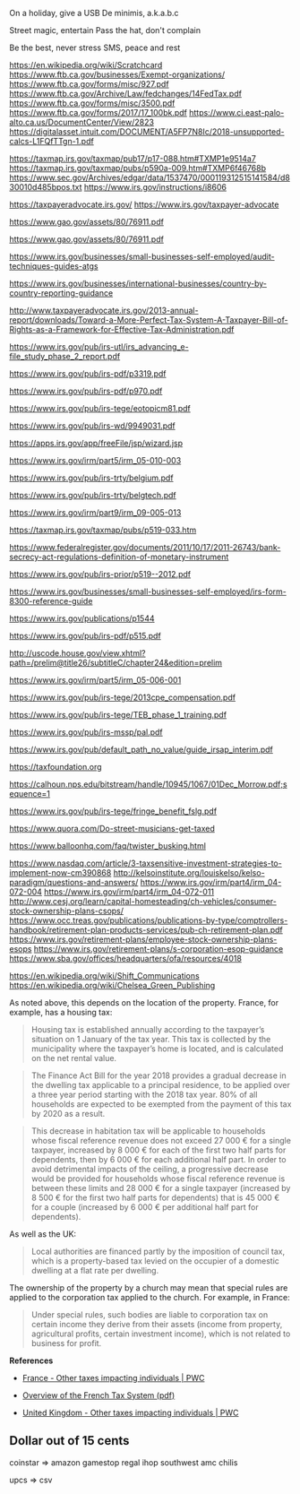 On a holiday, give a USB
De minimis, a.k.a.b.c

Street magic, entertain
Pass the hat, don't complain

Be the best, never stress
SMS, peace and rest

https://en.wikipedia.org/wiki/Scratchcard
https://www.ftb.ca.gov/businesses/Exempt-organizations/
https://www.ftb.ca.gov/forms/misc/927.pdf
https://www.ftb.ca.gov/Archive/Law/fedchanges/14FedTax.pdf
https://www.ftb.ca.gov/forms/misc/3500.pdf
https://www.ftb.ca.gov/forms/2017/17_100bk.pdf
https://www.ci.east-palo-alto.ca.us/DocumentCenter/View/2823
https://digitalasset.intuit.com/DOCUMENT/A5FP7N8Ic/2018-unsupported-calcs-L1FQfTTgn-1.pdf

https://taxmap.irs.gov/taxmap/pub17/p17-088.htm#TXMP1e9514a7
https://taxmap.irs.gov/taxmap/pubs/p590a-009.htm#TXMP6f46768b
https://www.sec.gov/Archives/edgar/data/1537470/000119312515141584/d830010d485bpos.txt
https://www.irs.gov/instructions/i8606

https://taxpayeradvocate.irs.gov/
https://www.irs.gov/taxpayer-advocate

https://www.gao.gov/assets/80/76911.pdf

https://www.gao.gov/assets/80/76911.pdf

https://www.irs.gov/businesses/small-businesses-self-employed/audit-techniques-guides-atgs

https://www.irs.gov/businesses/international-businesses/country-by-country-reporting-guidance

http://www.taxpayeradvocate.irs.gov/2013-annual-report/downloads/Toward-a-More-Perfect-Tax-System-A-Taxpayer-Bill-of-Rights-as-a-Framework-for-Effective-Tax-Administration.pdf

https://www.irs.gov/pub/irs-utl/irs_advancing_e-file_study_phase_2_report.pdf

https://www.irs.gov/pub/irs-pdf/p3319.pdf

https://www.irs.gov/pub/irs-pdf/p970.pdf

https://www.irs.gov/pub/irs-tege/eotopicm81.pdf

https://www.irs.gov/pub/irs-wd/9949031.pdf

https://apps.irs.gov/app/freeFile/jsp/wizard.jsp

https://www.irs.gov/irm/part5/irm_05-010-003

https://www.irs.gov/pub/irs-trty/belgium.pdf

https://www.irs.gov/pub/irs-trty/belgtech.pdf

https://www.irs.gov/irm/part9/irm_09-005-013

https://taxmap.irs.gov/taxmap/pubs/p519-033.htm

https://www.federalregister.gov/documents/2011/10/17/2011-26743/bank-secrecy-act-regulations-definition-of-monetary-instrument

https://www.irs.gov/pub/irs-prior/p519--2012.pdf

https://www.irs.gov/businesses/small-businesses-self-employed/irs-form-8300-reference-guide

https://www.irs.gov/publications/p1544

https://www.irs.gov/pub/irs-pdf/p515.pdf

http://uscode.house.gov/view.xhtml?path=/prelim@title26/subtitleC/chapter24&edition=prelim

https://www.irs.gov/irm/part5/irm_05-006-001

https://www.irs.gov/pub/irs-tege/2013cpe_compensation.pdf

https://www.irs.gov/pub/irs-tege/TEB_phase_1_training.pdf

https://www.irs.gov/pub/irs-mssp/pal.pdf

https://www.irs.gov/pub/default_path_no_value/guide_irsap_interim.pdf

https://taxfoundation.org

https://calhoun.nps.edu/bitstream/handle/10945/1067/01Dec_Morrow.pdf;sequence=1

https://www.irs.gov/pub/irs-tege/fringe_benefit_fslg.pdf

https://www.quora.com/Do-street-musicians-get-taxed

https://www.balloonhq.com/faq/twister_busking.html

https://www.nasdaq.com/article/3-taxsensitive-investment-strategies-to-implement-now-cm390868
http://kelsoinstitute.org/louiskelso/kelso-paradigm/questions-and-answers/
https://www.irs.gov/irm/part4/irm_04-072-004
https://www.irs.gov/irm/part4/irm_04-072-011
http://www.cesj.org/learn/capital-homesteading/ch-vehicles/consumer-stock-ownership-plans-csops/
https://www.occ.treas.gov/publications/publications-by-type/comptrollers-handbook/retirement-plan-products-services/pub-ch-retirement-plan.pdf
https://www.irs.gov/retirement-plans/employee-stock-ownership-plans-esops
https://www.irs.gov/retirement-plans/s-corporation-esop-guidance
https://www.sba.gov/offices/headquarters/ofa/resources/4018

https://en.wikipedia.org/wiki/Shift_Communications
https://en.wikipedia.org/wiki/Chelsea_Green_Publishing


As noted above, this depends on the location of the property. France, for example, has a housing tax:

>Housing tax is established annually according to the taxpayer’s situation on 1 January of the tax year. This tax is collected by the municipality where the taxpayer’s home is located, and is calculated on the net rental value.

>The Finance Act Bill for the year 2018 provides a gradual decrease in the dwelling tax applicable to a principal residence, to be applied over a three year period starting with the 2018 tax year. 80% of all households are expected to be exempted from the payment of this tax by 2020 as a result.

>This decrease in habitation tax will be applicable to households whose fiscal reference revenue does not exceed 27 000 € for a single taxpayer, increased by 8 000 € for each of the first two half parts for dependents, then by 6 000 € for each additional half part. In order to avoid detrimental impacts of the ceiling, a progressive decrease would be provided for households whose fiscal reference revenue is between these limits and 28 000 € for a single taxpayer (increased by 8 500 € for the first two half parts for dependents) that is 45 000 € for a couple (increased by 6 000 € per additional half part for dependents).

As well as the UK:

>Local authorities are financed partly by the imposition of council tax, which is a property-based tax levied on the occupier of a domestic dwelling at a flat rate per dwelling.

The ownership of the property by a church may mean that special rules are applied to the corporation tax applied to the church. For example, in France:

>Under special rules, such bodies are liable to corporation tax on certain income they derive from their assets (income from property, agricultural profits, certain investment income), which is not related to business for profit. 

**References**

* [France - Other taxes impacting individuals | PWC](http://taxsummaries.pwc.com/ID/France-Individual-Other-Taxes)

* [Overview of the French Tax System (pdf)](https://www.impots.gouv.fr/portail/files/media/1_metier/5_international/french_tax_system.pdf)

* [United Kingdom - Other taxes impacting individuals | PWC](http://taxsummaries.pwc.com/ID/United-Kingdom-Individual-Other-Taxes)

## Dollar out of 15 cents

coinstar => amazon gamestop regal ihop southwest amc chilis

upcs => csv